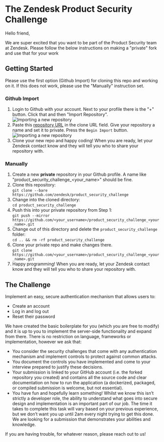 # The Zendesk Product Security Challenge

Hello friend,

We are super excited that you want to be part of the Product Security team at Zendesk. Please follow the below instructions on making a "private" fork and use that for your work 

## Getting Started

Please use the first option (Github Import) for cloning this repo and working on it. If this does not work, please use the "Manually" instruction set.

### Github Import

1. Login to Github with your account. Next to your profile there is the "+" button. Click that and then "Import Repository".  
![Importing a new repository](./screenshots/1_import.png)  
2. Paste this [repository URL](https://github.com/zendesk/product_security_challenge) in the clone URL field. Give your repository a name and set it to private. Press the `Begin Import` button.  
![Importing a new repository](./screenshots/1_import.png)  
3. Clone your new repo and happy coding! When you are ready, let your Zendesk contact know and they will tell you who to share your repository with.

### Manually

1. Create a new **private** repository in your Github profile. A name like "product_security_challenge_<your_name>" should be fine.
2. Clone this repository:  
`git clone --bare https://github.com/zendesk/product_security_challenge`
3. Change into the cloned directory:  
`cd product_security_challenge`
4. Push this into your private repository from Step 1:  
`git push --mirror https://github.com/<your_username>/product_security_challenge_<your_name>.git`
5. Change out of this directory and delete the `product_security_challenge` folder:  
`cd .. && rm -rf product_security_challenge`
6. Clone your private repo and make changes there.  
`git clone https://github.com/<your_username>/product_security_challenge_<your_name>.git`
7. Happy programming! When you are ready, let your Zendesk contact know and they will tell you who to share your repository with.


## The Challenge

Implement an easy, secure authentication mechanism that allows users to:
- Create an account
- Log in and log out
- Reset their password

We have created the basic boilerplate for you (which you are free to modify) and it is up to you to implement the server-side functionality and expand from there. There is no restriction on language, frameworks or implementation, however we ask that: 
- You consider the security challenges that come with any authentication mechanism and implement controls to protect against common attacks.
- You document the controls you have implemented and come to your interview prepared to justify these decisions.
- Your submission is linked to your GitHub account (i.e. the forked repository you created) and contains all the source code and clear documentation on how to run the application (a dockerized, packaged, or compiled submission is welcome, but not essential). 
- You have fun and hopefully learn something! Whilst we know this isn’t strictly a developer role, the ability to understand what goes into secure design and implementation is an important part of our job. The time it takes to complete this task will vary based on your previous experience, but we don’t want you up until 2am every night trying to get this done. We are looking for a submission that demonstrates your abilities and knowledge.
 
If you are having trouble, for whatever reason, please reach out to us! 

